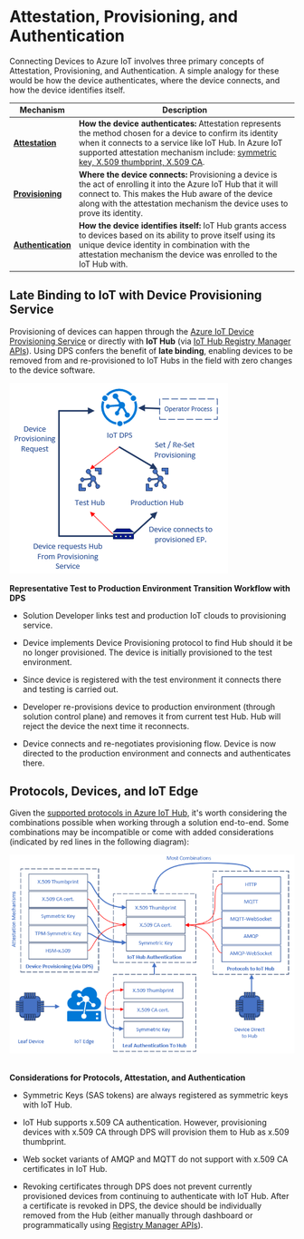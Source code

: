 # Attestation, Provisioning, and Authentication

Connecting Devices to Azure IoT involves three primary concepts of
Attestation, Provisioning, and Authentication. A simple analogy for
these would be how the device authenticates, where the device connects,
and how the device identifies itself.

| Mechanism | Description |
--- | ---
| [**Attestation**](https://docs.microsoft.com/azure/iot-dps/concepts-security#attestation-mechanism) |      **How the device authenticates:** Attestation represents the method chosen for a device to confirm its identity when it connects to a service like IoT Hub. In Azure IoT supported attestation mechanism include: [symmetric key, X.509 thumbprint, X.509 CA](https://azure.microsoft.com/blog/iot-device-authentication-options/).|
|[**Provisioning**](https://docs.microsoft.com/azure/iot-dps/about-iot-dps#provisioning-process) |  **Where the device connects:** Provisioning a device is the act of enrolling it into the Azure IoT Hub that it will connect to. This makes the Hub aware of the device along with the attestation mechanism the device uses to prove its identity.|
|[**Authentication**](https://docs.microsoft.com/azure/iot-hub/iot-hub-devguide-security#authentication) |**How the device identifies itself:** IoT Hub grants access to devices based on its ability to prove itself using its unique device identity in combination with the attestation mechanism the device was enrolled to the IoT Hub with. |

## Late Binding to IoT with Device Provisioning Service

Provisioning of devices can happen through the [Azure IoT Device
Provisioning Service](https://docs.microsoft.com/azure/iot-dps/)
or directly with **IoT Hub** (via [IoT Hub Registry Manager
APIs](https://docs.microsoft.com/dotnet/api/microsoft.azure.devices.registrymanager?view=azure-dotnet)).
Using DPS confers the benefit of **late binding**, enabling devices to
be removed from and re-provisioned to IoT Hubs in the field with zero
changes to the device software.

![A diagram showing authentication flows for various topologies connecting to Azure IoT Hub](media/late-binding-with-dps.png) 

**Representative Test to Production Environment Transition Workflow with
DPS**

-   Solution Developer links test and production IoT clouds to
    provisioning service.

-   Device implements Device Provisioning protocol to find Hub should it
    be no longer provisioned. The device is initially provisioned to the
    test environment.

-   Since device is registered with the test environment it connects
    there and testing is carried out.

-   Developer re-provisions device to production environment (through
    solution control plane) and removes it from current test Hub. Hub
    will reject the device the next time it reconnects.

-   Device connects and re-negotiates provisioning flow. Device is now
    directed to the production environment and connects and
    authenticates there.

## Protocols, Devices, and IoT Edge

Given the [supported protocols in Azure IoT
Hub,](https://docs.microsoft.com/azure/iot-hub/iot-hub-devguide-protocols)
it's worth considering the combinations possible when working through a
solution end-to-end. Some combinations may be incompatible or come with
added considerations (indicated by red lines in the following diagram):

![A diagram showing authentication flows for various topologies connecting to Azure IoT Hub](media/authentication-matrix.png) 

**Considerations for Protocols, Attestation, and Authentication**

-   Symmetric Keys (SAS tokens) are always registered as symmetric keys
    with IoT Hub.

-   IoT Hub supports x.509 CA authentication. However, provisioning
    devices with x.509 CA through DPS will provision them to Hub as
    x.509 thumbprint.

-   Web socket variants of AMQP and MQTT do not support with x.509 CA
    certificates in IoT Hub.

-   Revoking certificates through DPS does not prevent currently
    provisioned devices from continuing to authenticate with IoT Hub.
    After a certificate is revoked in DPS, the device should be
    individually removed from the Hub (either manually through dashboard
    or programmatically using [Registry Manager
    APIs](https://docs.microsoft.com/en-us/rest/api/iothub/service/registrymanager)).
